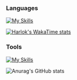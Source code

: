 ### Languages
[![My Skills](https://skillicons.dev/icons?i=python,c,&perline=3)](https://skillicons.dev)

[![Harlok's WakaTime stats](https://github-readme-stats.vercel.app/api/wakatime?username=rytst)](https://github.com/anuraghazra/github-readme-stats)


### Tools
[![My Skills](https://skillicons.dev/icons?i=git,docker,neovim&perline=3)](https://skillicons.dev)


![Anurag's GitHub stats](https://github-readme-stats.vercel.app/api?username=rytst&show_icons=true&theme=tokyonight)
<!---
rytst/rytst is a ✨ special ✨ repository because its `README.md` (this file) appears on your GitHub profile.
You can click the Preview link to take a look at your changes.
--->
